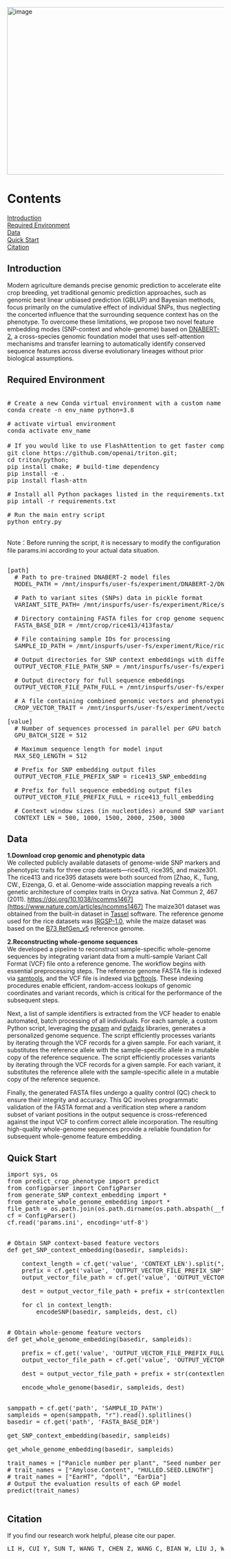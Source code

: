 <img width="558" height="390" alt="image" src="https://github.com/user-attachments/assets/57531a45-febe-4d75-aafa-67dbf75ebfaf" />


# Contents
[Introduction](#introduction)  
[Required Environment](#required-environment)  
[Data](#data)  
[Quick Start](#quick-start)  
[Citation](#citation)  


## Introduction  

Modern agriculture demands precise genomic prediction to accelerate elite crop breeding, yet traditional genomic prediction approaches, such as genomic best linear unbiased prediction (GBLUP) and Bayesian methods, focus primarily on the cumulative effect of individual SNPs, thus neglecting the concerted influence that the surrounding sequence context has on the phenotype. To overcome these limitations, we propose two novel feature embedding modes (SNP-context and whole-genome) based on [DNABERT-2](https://github.com/MAGICS-LAB/DNABERT_2/tree/main), a cross-species genomic foundation model that uses self-attention mechanisms and transfer learning to automatically identify conserved sequence features across diverse evolutionary lineages without prior biological assumptions. 


## Required Environment

<pre> 
# Create a new Conda virtual environment with a custom name and specify Python version   
conda create -n env_name python=3.8

# activate virtual environment  
conda activate env_name  

# If you would like to use FlashAttention to get faster computation speeds and lower memory costs，you can install relative packages from source
git clone https://github.com/openai/triton.git;
cd triton/python;
pip install cmake; # build-time dependency
pip install -e .
pip install flash-attn
  
# Install all Python packages listed in the requirements.txt file
pip intall -r requirements.txt

# Run the main entry script
python entry.py

</pre>

Note：Before running the script, it is necessary to modify the configuration file params.ini according to your actual data situation.

<pre>
  
[path]
  # Path to pre-trained DNABERT-2 model files
  MODEL_PATH = /mnt/inspurfs/user-fs/experiment/DNABERT-2/DNABERT-2-117M

  # Path to variant sites (SNPs) data in pickle format
  VARIANT_SITE_PATH​= /mnt/inspurfs/user-fs/experiment/Rice/snposrice413.pkl

  # Directory containing FASTA files for crop genome sequences
  FASTA_BASE_DIR = /mnt/crop/rice413/413fasta/

  # File containing sample IDs for processing
  SAMPLE_ID_PATH = /mnt/inspurfs/user-fs/experiment/Rice/riceid413.txt

  # Output directories for SNP context embeddings with different window sizes
  OUTPUT_VECTOR_FILE_PATH_SNP = /mnt/inspurfs/user-fs/experiment/Rice/SNPvect/

  # Output directory for full sequence embeddings
  OUTPUT_VECTOR_FILE_PATH_FULL = /mnt/inspurfs/user-fs/experiment/Rice/Fullvect/  
  
  # A file containing combined genomic vectors and phenotypic traits, linked by sample IDs.
  CROP_VECTOR_TRAIT = /mnt/inspurfs/user-fs/experiment/vectortrait_rice413.csv

[value]
  # Number of sequences processed in parallel per GPU batch
  GPU_BATCH_SIZE = 512
  
  # Maximum sequence length for model input
  MAX_SEQ_LENGTH = 512
  
  # Prefix for SNP embedding output files
  OUTPUT_VECTOR_FILE_PREFIX_SNP = rice413_SNP_embedding
  
  # Prefix for full sequence embedding output files
  OUTPUT_VECTOR_FILE_PREFIX_FULL = rice413_full_embedding
  
  # Context window sizes (in nucleotides) around SNP variant sites
  CONTEXT_LEN = 500, 1000, 1500, 2000, 2500, 3000
</pre>


## Data
**1.Download crop genomic and phenotypic data**    
    We collected publicly available datasets of genome-wide SNP markers and phenotypic traits for three crop datasets—rice413, rice395, and maize301. The rice413 and rice395 datasets were both sourced from [Zhao, K., Tung, CW., Eizenga, G. et al. Genome-wide association mapping reveals a rich genetic architecture of complex traits in Oryza sativa. Nat Commun 2, 467 (2011). https://doi.org/10.1038/ncomms1467](https://www.nature.com/articles/ncomms1467) The maize301 dataset was obtained from the built-in dataset in [Tassel](https://pubmed.ncbi.nlm.nih.gov/17586829/) software. The reference genome used for the rice datasets was [IRGSP-1.0](https://plants.ensembl.org/Oryza_sativa/Info/Index), while the maize dataset was based on the [B73 RefGen_v5](https://plants.ensembl.org/Zea_mays/Info/Index) reference genome.

**2.Reconstructing whole-genome sequences**  
We developed a pipeline to reconstruct sample-specific whole-genome sequences by integrating variant data from a multi-sample Variant Call Format (VCF) file onto a reference genome. The workflow begins with essential preprocessing steps. The reference genome FASTA file is indexed via [samtools](https://github.com/samtools/samtools), and the VCF file is indexed via [bcftools](https://github.com/samtools/bcftools). These indexing procedures enable efficient, random-access lookups of genomic coordinates and variant records, which is critical for the performance of the subsequent steps.   

Next, a list of sample identifiers is extracted from the VCF header to enable automated, batch processing of all individuals. For each sample, a custom Python script, leveraging the [pysam](https://pypi.org/project/pysam/) and [pyfaidx](https://pypi.org/project/pyfaidx/) libraries, generates a personalized genome sequence. The script efficiently processes variants by iterating through the VCF records for a given sample. For each variant, it substitutes the reference allele with the sample-specific allele in a mutable copy of the reference sequence. The script efficiently processes variants by iterating through the VCF records for a given sample. For each variant, it substitutes the reference allele with the sample-specific allele in a mutable copy of the reference sequence.  

Finally, the generated FASTA files undergo a quality control (QC) check to ensure their integrity and accuracy. This QC involves programmatic validation of the FASTA format and a verification step where a random subset of variant positions in the output sequence is cross-referenced against the input VCF to confirm correct allele incorporation. The resulting high-quality whole-genome sequences provide a reliable foundation for subsequent whole-genome feature embedding.

## Quick Start

<pre>
import sys, os
from predict_crop_phenotype import predict
from configparser import ConfigParser
from generate_SNP_context_embedding import *
from generate_whole_genome_embedding import *
file_path = os.path.join(os.path.dirname(os.path.abspath(__file__)), "params.ini")
cf = ConfigParser()
cf.read('params.ini', encoding='utf-8')


# Obtain SNP context-based feature vectors
def get_SNP_context_embedding(basedir, sampleids):

    context_length = cf.get('value', 'CONTEXT_LEN').split(",")
    prefix = cf.get('value', 'OUTPUT_VECTOR_FILE_PREFIX_SNP')
    output_vector_file_path = cf.get('value', 'OUTPUT_VECTOR_FILE_PATH_SNP')

    dest = output_vector_file_path + prefix + str(contextlen) + ".csv"

    for cl in context_length:
        encodeSNP(basedir, sampleids, dest, cl)


# Obtain whole-genome feature vectors
def get_whole_genome_embedding(basedir, sampleids):

    prefix = cf.get('value', 'OUTPUT_VECTOR_FILE_PREFIX_FULL')
    output_vector_file_path = cf.get('value', 'OUTPUT_VECTOR_FILE_PATH_FULL')

    dest = output_vector_file_path + prefix + str(contextlen) + ".csv"

    encode_whole_genome(basedir, sampleids, dest)

  
samppath = cf.get('path', 'SAMPLE_ID_PATH')
sampleids = open(samppath, "r").read().splitlines()
basedir = cf.get('path', 'FASTA_BASE_DIR')

get_SNP_context_embedding(basedir, sampleids)

get_whole_genome_embedding(basedir, sampleids)

trait_names = ["Panicle number per plant", "Seed number per panicle", "Amylose content", "Alkali spreading value", "Protein content", "Seed length"]
# trait_names = ["Amylose.Content", "HULLED.SEED.LENGTH"]
# trait_names = ["EarHT", "dpoll", "EarDia"]
# Output the evaluation results of each GP model
predict(trait_names)  

</pre>


## Citation
If you find our research work helpful, please cite our paper.
<pre>
LI H, CUI Y, SUN T, WANG T, CHEN Z, WANG C, BIAN W, LIU J, WANG M, CHEN L, 2025. Research on crop phenotype prediction using SNP context and whole-genome feature embedding. bioRxiv: 2024-2025.
</pre>












